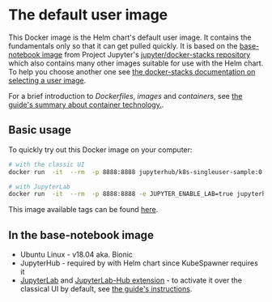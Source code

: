 # The default user image

This Docker image is the Helm chart's default user image. It contains the
fundamentals only so that it can get pulled quickly. It is based on the
[base-notebook image](https://github.com/jupyter/docker-stacks/blob/HEAD/base-notebook/Dockerfile)
from Project Jupyter's [jupyter/docker-stacks repository](https://github.com/jupyter/docker-stacks)
which also contains many other images suitable for use with the Helm chart. To
help you choose another one see [the docker-stacks documentation on selecting a
user image](http://jupyter-docker-stacks.readthedocs.io/en/latest/using/selecting.html).

For a brief introduction to _Dockerfiles_, _images_ and _containers_, see [the
guide's summary about container technology.](https://z2jh.jupyter.org/en/latest/tools.html#container-technology).

## Basic usage

To quickly try out this Docker image on your computer:

```sh
# with the classic UI
docker run  -it  --rm  -p 8888:8888 jupyterhub/k8s-singleuser-sample:0.7.0

# with JupyterLab
docker run  -it  --rm  -p 8888:8888 -e JUPYTER_ENABLE_LAB=true jupyterhub/k8s-singleuser-sample:0.7.0
```

This image available tags can be found [here](https://hub.docker.com/r/jupyterhub/k8s-singleuser-sample/tags/).

## In the base-notebook image

- Ubuntu Linux - v18.04 aka. Bionic
- JupyterHub - required by with Helm chart since KubeSpawner requires it
- [JupyterLab](https://jupyterlab.readthedocs.io/en/stable/) and [JupyterLab-Hub extension](https://jupyterlab.readthedocs.io/en/stable/user/jupyterhub.html) - to activate it over the classical UI by default, see [the guide's instructions](https://z2jh.jupyter.org/en/latest/user-environment.html#use-jupyterlab-by-default).
